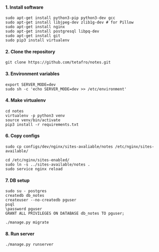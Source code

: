 #### 1. Install software
```
sudo apt-get install python3-pip python3-dev gcc
sudo apt-get install libjpeg-dev zlib1g-dev # for Pillow
sudo apt-get install nginx
sudo apt-get install postgresql libpq-dev
sudo apt-get install git
sudo pip3 install virtualenv
```

#### 2. Clone the repository
```
git clone https://github.com/tetafro/notes.git
```

#### 3. Environment variables
```
export SERVER_MODE=dev
sudo sh -c 'echo SERVER_MODE=dev >> /etc/environment'
```

#### 4. Make virtualenv
```
cd notes
virtualenv -p python3 venv
source venv/bin/activate
pip3 install -r requirements.txt
```

#### 6. Copy configs
```
sudo cp configs/dev/nginx/sites-avaliable/notes /etc/nginx/sites-available/

cd /etc/nginx/sites-enabled/
sudo ln -s ../sites-available/notes .
sudo service nginx reload
```

#### 7. DB setup
```
sudo su - postgres
createdb db_notes
createuser --no-createdb pguser
psql
\password pguser
GRANT ALL PRIVILEGES ON DATABASE db_notes TO pguser;

./manage.py migrate
```

#### 8. Run server
```
./manage.py runserver
```